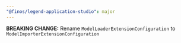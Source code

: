 ```yaml
---
"@finos/legend-application-studio": major
---
```


**BREAKING CHANGE:** Rename `ModelLoaderExtensionConfiguration` to `ModelImporterExtensionConfiguration`